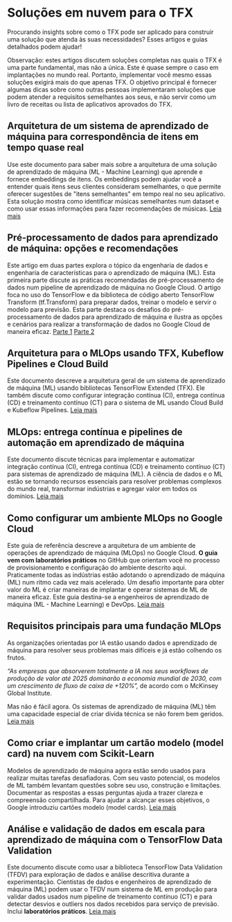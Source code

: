 # Soluções em nuvem para o TFX

Procurando insights sobre como o TFX pode ser aplicado para construir uma solução que atenda às suas necessidades? Esses artigos e guias detalhados podem ajudar!

Observação: estes artigos discutem soluções completas nas quais o TFX é uma parte fundamental, mas não a única. Este é quase sempre o caso em implantações no mundo real. Portanto, implementar você mesmo essas soluções exigirá mais do que apenas TFX. O objetivo principal é fornecer algumas dicas sobre como outras pessoas implementaram soluções que podem atender a requisitos semelhantes aos seus, e não servir como um livro de receitas ou lista de aplicativos aprovados do TFX.

## Arquitetura de um sistema de aprendizado de máquina para correspondência de itens em tempo quase real

Use este documento para saber mais sobre a arquitetura de uma solução de aprendizado de máquina (ML - Machine Learning) que aprende e fornece embeddings de itens. Os embeddings podem ajudar você a entender quais itens seus clientes consideram semelhantes, o que permite oferecer sugestões de "itens semelhantes" em tempo real no seu aplicativo. Esta solução mostra como identificar músicas semelhantes num dataset e como usar essas informações para fazer recomendações de músicas. <a href="https://cloud.google.com/solutions/real-time-item-matching" class="external" target="_blank">Leia mais</a>

## Pré-processamento de dados para aprendizado de máquina: opções e recomendações

Este artigo em duas partes explora o tópico da engenharia de dados e engenharia de características para o aprendizado de máquina (ML). Esta primeira parte discute as práticas recomendadas de pré-processamento de dados num pipeline de aprendizado de máquina no Google Cloud. O artigo foca no uso do TensorFlow e da biblioteca de código aberto TensorFlow Transform (tf.Transform) para preparar dados, treinar o modelo e servir o modelo para previsão. Esta parte destaca os desafios do pré-processamento de dados para aprendizado de máquina e ilustra as opções e cenários para realizar a transformação de dados no Google Cloud de maneira eficaz. <a href="https://cloud.google.com/solutions/machine-learning/data-preprocessing-for-ml-with-tf-transform-pt1" class="external" target="_blank">Parte 1</a> <a href="https://cloud.google.com/solutions/machine-learning/data-preprocessing-for-ml-with-tf-transform-pt2" class="external" target="_blank">Parte 2</a>

## Arquitetura para o MLOps usando TFX, Kubeflow Pipelines e Cloud Build

Este documento descreve a arquitetura geral de um sistema de aprendizado de máquina (ML) usando bibliotecas TensorFlow Extended (TFX). Ele também discute como configurar integração contínua (CI), entrega contínua (CD) e treinamento contínuo (CT) para o sistema de ML usando Cloud Build e Kubeflow Pipelines. <a href="https://cloud.google.com/solutions/machine-learning/architecture-for-mlops-using-tfx-kubeflow-pipelines-and-cloud-build" class="external" target="_blank">Leia mais</a>

## MLOps: entrega contínua e pipelines de automação em aprendizado de máquina

Este documento discute técnicas para implementar e automatizar integração contínua (CI), entrega contínua (CD) e treinamento contínuo (CT) para sistemas de aprendizado de máquina (ML). A ciência de dados e o ML estão se tornando recursos essenciais para resolver problemas complexos do mundo real, transformar indústrias e agregar valor em todos os domínios. <a href="https://cloud.google.com/solutions/machine-learning/mlops-continuous-delivery-and-automation-pipelines-in-machine-learning" class="external" target="_blank">Leia mais</a>

## Como configurar um ambiente MLOps no Google Cloud

Este guia de referência descreve a arquitetura de um ambiente de operações de aprendizado de máquina (MLOps) no Google Cloud. **O guia vem com laboratórios práticos** no GitHub que orientam você no processo de provisionamento e configuração do ambiente descrito aqui. Praticamente todas as indústrias estão adotando o aprendizado de máquina (ML) num ritmo cada vez mais acelerado. Um desafio importante para obter valor do ML é criar maneiras de implantar e operar sistemas de ML de maneira eficaz. Este guia destina-se a engenheiros de aprendizado de máquina (ML - Machine Learning) e DevOps. <a href="https://cloud.google.com/solutions/machine-learning/setting-up-an-mlops-environment" class="external" target="_blank">Leia mais</a>

## Requisitos principais para uma fundação MLOps

As organizações orientadas por IA estão usando dados e aprendizado de máquina para resolver seus problemas mais difíceis e já estão colhendo os frutos.

*“As empresas que absorverem totalmente a IA nos seus workflows de produção de valor até 2025 dominarão a economia mundial de 2030, com um crescimento de fluxo de caixa de +120%”,* de acordo com o McKinsey Global Institute.

Mas não é fácil agora. Os sistemas de aprendizado de máquina (ML) têm uma capacidade especial de criar dívida técnica se não forem bem geridos. <a href="https://cloud.google.com/blog/products/ai-machine-learning/key-requirements-for-an-mlops-foundation" class="external" target="_blank">Leia mais</a>

## Como criar e implantar um cartão modelo (model card) na nuvem com Scikit-Learn

Modelos de aprendizado de máquina agora estão sendo usados ​​para realizar muitas tarefas desafiadoras. Com seu vasto potencial, os modelos de ML também levantam questões sobre seu uso, construção e limitações. Documentar as respostas a essas perguntas ajuda a trazer clareza e compreensão compartilhada. Para ajudar a alcançar esses objetivos, o Google introduziu cartões modelo (model cards). <a href="https://cloud.google.com/blog/products/ai-machine-learning/create-a-model-card-with-scikit-learn" class="external" target="_blank">Leia mais</a>

## Análise e validação de dados em escala para aprendizado de máquina com o TensorFlow Data Validation

Este documento discute como usar a biblioteca TensorFlow Data Validation (TFDV) para exploração de dados e análise descritiva durante a experimentação. Cientistas de dados e engenheiros de aprendizado de máquina (ML) podem usar o TFDV num sistema de ML em produção para validar dados usados ​​num pipeline de treinamento contínuo (CT) e para detectar desvios e outliers nos dados recebidos para serviço de previsão. Inclui **laboratórios práticos**. <a href="https://cloud.google.com/solutions/machine-learning/analyzing-and-validating-data-at-scale-for-ml-using-tfx" class="external" target="_blank">Leia mais</a>
